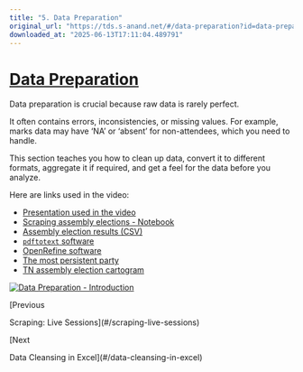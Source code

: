 ```yaml
---
title: "5. Data Preparation"
original_url: "https://tds.s-anand.net/#/data-preparation?id=data-preparation"
downloaded_at: "2025-06-13T17:11:04.489791"
---
```

[Data Preparation](#/data-preparation?id=data-preparation)
==========================================================

Data preparation is crucial because raw data is rarely perfect.

It often contains errors, inconsistencies, or missing values. For example, marks data may have ‘NA’ or ‘absent’ for non-attendees, which you need to handle.

This section teaches you how to clean up data, convert it to different formats, aggregate it if required, and get a feel for the data before you analyze.

Here are links used in the video:

* [Presentation used in the video](https://docs.google.com/presentation/d/1Gb0QnPUN1YOwM_O5EqDdXUdL-5Azp1Tf/view)
* [Scraping assembly elections - Notebook](https://colab.research.google.com/drive/1SP8yVxzmofQO48-yXF3rujqWk2iM0KSl)
* [Assembly election results (CSV)](https://github.com/datameet/india-election-data/blob/master/assembly-elections/assembly.csv)
* [`pdftotext` software](https://www.xpdfreader.com/pdftotext-man.html)
* [OpenRefine software](https://openrefine.org)
* [The most persistent party](https://gramener.com/election/parliament#story.ddp)
* [TN assembly election cartogram](https://gramener.com/election/cartogram?ST_NAME=Tamil%20Nadu)

[![Data Preparation - Introduction](https://i.ytimg.com/vi_webp/dF3zchJJKqk/sddefault.webp)](https://youtu.be/dF3zchJJKqk)

[Previous

Scraping: Live Sessions](#/scraping-live-sessions)

[Next

Data Cleansing in Excel](#/data-cleansing-in-excel)